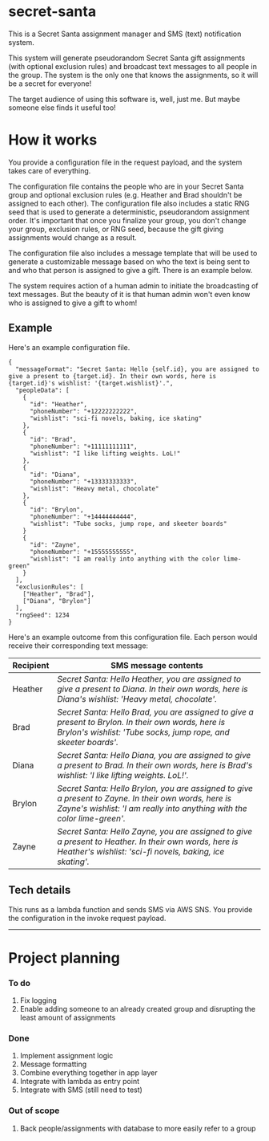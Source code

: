 # secret-santa

This is a Secret Santa assignment manager and SMS (text) notification system.

This system will generate pseudorandom Secret Santa gift assignments (with optional exclusion rules) and broadcast text messages to all people in the group. The system is the only one that knows the assignments, so it will be a secret for everyone!

The target audience of using this software is, well, just me. But maybe someone else finds it useful too!

# How it works

You provide a configuration file in the request payload, and the system takes care of everything.

The configuration file contains the people who are in your Secret Santa group and optional exclusion rules (e.g. Heather and Brad shouldn't be assigned to each other). The configuration file also includes a static RNG seed that is used to generate a deterministic, pseudorandom assignment order. It's important that once you finalize your group, you don't change your group, exclusion rules, or RNG seed, because the gift giving assignments would change as a result.

The configuration file also includes a message template that will be used to generate a customizable message based on who the text is being sent to and who that person is assigned to give a gift. There is an example below.

The system requires action of a human admin to initiate the broadcasting of text messages. But the beauty of it is that human admin won't even know who is assigned to give a gift to whom!

## Example

Here's an example configuration file.

```
{
  "messageFormat": "Secret Santa: Hello {self.id}, you are assigned to give a present to {target.id}. In their own words, here is {target.id}'s wishlist: '{target.wishlist}'.",
  "peopleData": [
    {
      "id": "Heather",
      "phoneNumber": "+12222222222",
      "wishlist": "sci-fi novels, baking, ice skating"
    },
    {
      "id": "Brad",
      "phoneNumber": "+11111111111",
      "wishlist": "I like lifting weights. LoL!"
    },
    {
      "id": "Diana",
      "phoneNumber": "+13333333333",
      "wishlist": "Heavy metal, chocolate"
    },
    {
      "id": "Brylon",
      "phoneNumber": "+14444444444",
      "wishlist": "Tube socks, jump rope, and skeeter boards"
    }
    {
      "id": "Zayne",
      "phoneNumber": "+15555555555",
      "wishlist": "I am really into anything with the color lime-green"
    }
  ],
  "exclusionRules": [
    ["Heather", "Brad"],
    ["Diana", "Brylon"]
  ],
  "rngSeed": 1234
}
```

Here's an example outcome from this configuration file. Each person would receive their corresponding text message:

Recipient | SMS message contents
-|-
Heather | *Secret Santa: Hello Heather, you are assigned to give a present to Diana. In their own words, here is Diana's wishlist: 'Heavy metal, chocolate'.*
Brad | *Secret Santa: Hello Brad, you are assigned to give a present to Brylon. In their own words, here is Brylon's wishlist: 'Tube socks, jump rope, and skeeter boards'.*
Diana | *Secret Santa: Hello Diana, you are assigned to give a present to Brad. In their own words, here is Brad's wishlist: 'I like lifting weights. LoL!'.*
Brylon | *Secret Santa: Hello Brylon, you are assigned to give a present to Zayne. In their own words, here is Zayne's wishlist: 'I am really into anything with the color lime-green'.*
Zayne | *Secret Santa: Hello Zayne, you are assigned to give a present to Heather. In their own words, here is Heather's wishlist: 'sci-fi novels, baking, ice skating'.*

## Tech details

This runs as a lambda function and sends SMS via AWS SNS. You provide the configuration in the invoke request payload.

-------------------

# Project planning

### To do

1. Fix logging
1. Enable adding someone to an already created group and disrupting the least amount of assignments

### Done

1. Implement assignment logic
1. Message formatting
1. Combine everything together in app layer
1. Integrate with lambda as entry point
1. Integrate with SMS (still need to test)

### Out of scope

1. Back people/assignments with database to more easily refer to a group
